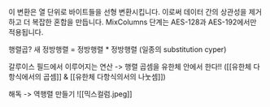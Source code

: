 이 변환은 열 단위로 바이트들을 선형 변환시킵니다. 이로써 데이터 간의 상관성을 제거하고 더 복잡한 혼합을 만듭니다. MixColumns 단계는 AES-128과 AES-192에서만 적용됩니다.

행렬곱?
새 정방행렬 = 정방행렬 * 정방행렬 (일종의 substitution cyper)

갈루이스 필드에서 이루어지는 연산 -> 행렬 곱셈을 유한체 안에서 한다!! 
([[유한체 다항식에서의 곱셈]] & [[유한체 다항식의서의 나눗셈]]) 

해독 -> 역행렬 만들기
![[믹스컬럼.jpeg]]